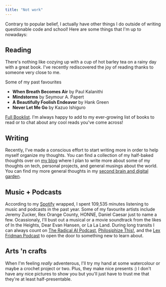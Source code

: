 ```yaml
---
title: "Not work"
---
```


Contrary to popular belief, I actually have other things I do outside of writing questionable code and school! Here are some things that I'm up to nowadays:

## Reading
There's nothing like cozying up with a cup of hot barley tea on a rainy day with a great book. I've recently rediscovered the joy of reading thanks to someone very close to me.

Some of my past favourites
* **When Breath Becomes Air** by Paul Kalanithi
* **Mindstorms** by Seymour A. Papert
* **A Beautifully Foolish Endeavor** by Hank Green
* **Never Let Me Go** by Kazuo Ishiguro

[Full Booklist](/books). I'm always happy to add to my ever-growing list of books to read or to chat about any cool reads you've come across!

## Writing
Recently, I've made a conscious effort to start writing more in order to help myself organize my thoughts. You can find a collection of my half-baked thoughts over on [my blog](/posts) where I plan to write more about some of my thoughts on tech, personal projects, and general musings about the world. You can find my more general thoughts in my [second brain and digital garden](/toc/directory).

## Music + Podcasts
According to my [Spotify](https://open.spotify.com/user/notecho?si=9bKqHkhLQFenGqlXza2F2Q) wrapped, I spent 109,535 minutes listening to music and podcasts in the past year. Some of my favourite artists include Jeremy Zucker, Rex Orange County, HONNE, Daniel Caesar just to name a few. Ocassionaly, I'll bust out a musical or a movie soundtrack from the likes of In the Heights, Dear Evan Hansen, or La La Land. During long transits I can always count on [The Radical AI Podcast](https://www.radicalai.org/), [Philosiphize This!](https://www.philosophizethis.org/), and the [Lex Fridman Podcast](https://lexfridman.com/podcast/) to open the door to something new to learn about.

## Arts 'n crafts
When I'm feeling *really* adventerous, I'll try my hand at some watercolour or maybe a crochet project or two. Plus, they make nice presents :) I don't have any nice pictures to show you but you'll just have to trust me that they're at least half-presentable.

